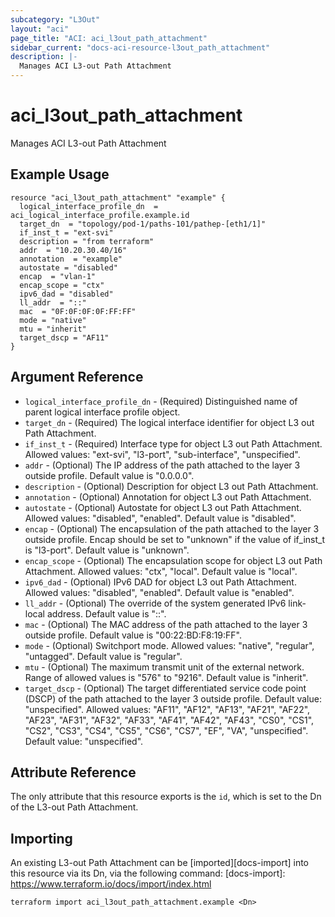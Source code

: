```yaml
---
subcategory: "L3Out"
layout: "aci"
page_title: "ACI: aci_l3out_path_attachment"
sidebar_current: "docs-aci-resource-l3out_path_attachment"
description: |-
  Manages ACI L3-out Path Attachment
---
```


# aci_l3out_path_attachment

Manages ACI L3-out Path Attachment

## Example Usage

```hcl
resource "aci_l3out_path_attachment" "example" {
  logical_interface_profile_dn  = aci_logical_interface_profile.example.id
  target_dn  = "topology/pod-1/paths-101/pathep-[eth1/1]"
  if_inst_t = "ext-svi"
  description = "from terraform"
  addr  = "10.20.30.40/16"
  annotation  = "example"
  autostate = "disabled"
  encap  = "vlan-1"
  encap_scope = "ctx"
  ipv6_dad = "disabled"
  ll_addr  = "::"
  mac  = "0F:0F:0F:0F:FF:FF"
  mode = "native"
  mtu = "inherit"
  target_dscp = "AF11"
}
```

## Argument Reference

- `logical_interface_profile_dn` - (Required) Distinguished name of parent logical interface profile object.
- `target_dn` - (Required) The logical interface identifier for object L3 out Path Attachment.
- `if_inst_t` - (Required) Interface type for object L3 out Path Attachment. Allowed values: "ext-svi", "l3-port", "sub-interface", "unspecified".
- `addr` - (Optional) The IP address of the path attached to the layer 3 outside profile. Default value is "0.0.0.0".
- `description` - (Optional) Description for object L3 out Path Attachment.
- `annotation` - (Optional) Annotation for object L3 out Path Attachment.
- `autostate` - (Optional) Autostate for object L3 out Path Attachment.
  Allowed values: "disabled", "enabled". Default value is "disabled".
- `encap` - (Optional) The encapsulation of the path attached to the layer 3 outside profile. Encap should be set to "unknown" if the value of if_inst_t is "l3-port". Default value is "unknown".
- `encap_scope` - (Optional) The encapsulation scope for object L3 out Path Attachment. Allowed values: "ctx", "local". Default value is "local".
- `ipv6_dad` - (Optional) IPv6 DAD for object L3 out Path Attachment.
  Allowed values: "disabled", "enabled". Default value is "enabled".
- `ll_addr` - (Optional) The override of the system generated IPv6 link-local address. Default value is "::".
- `mac` - (Optional) The MAC address of the path attached to the layer 3 outside profile. Default value is "00:22:BD:F8:19:FF".
- `mode` - (Optional) Switchport mode. Allowed values: "native", "regular", "untagged". Default value is "regular".
- `mtu` - (Optional) The maximum transmit unit of the external network. Range of allowed values is "576" to "9216". Default value is "inherit".
- `target_dscp` - (Optional) The target differentiated service code point (DSCP) of the path attached to the layer 3 outside profile. Default value: "unspecified". Allowed values: "AF11", "AF12", "AF13", "AF21", "AF22", "AF23", "AF31", "AF32", "AF33", "AF41", "AF42", "AF43", "CS0", "CS1", "CS2", "CS3", "CS4", "CS5", "CS6", "CS7", "EF", "VA", "unspecified". Default value: "unspecified".

## Attribute Reference

The only attribute that this resource exports is the `id`, which is set to the
Dn of the L3-out Path Attachment.

## Importing

An existing L3-out Path Attachment can be [imported][docs-import] into this resource via its Dn, via the following command:
[docs-import]: https://www.terraform.io/docs/import/index.html

```
terraform import aci_l3out_path_attachment.example <Dn>
```
